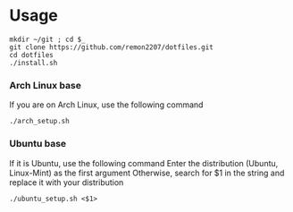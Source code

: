 # Usage
```
mkdir ~/git ; cd $_
git clone https://github.com/remon2207/dotfiles.git
cd dotfiles
./install.sh
```
### Arch Linux base
If you are on Arch Linux, use the following command
```
./arch_setup.sh
```
### Ubuntu base
If it is Ubuntu, use the following command
Enter the distribution (Ubuntu, Linux-Mint) as the first argument
Otherwise, search for $1 in the string and replace it with your distribution
```
./ubuntu_setup.sh <$1>
```
